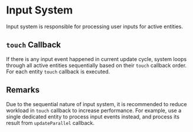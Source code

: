 # Input System

Input system is responsible for processing user inputs for active entities.

## `touch` Callback

If there is any input event happened in current update cycle, system loops through all active entities sequentially based on their `touch` callback order. For each entity `touch` callback is executed.

## Remarks

Due to the sequential nature of input system, it is recommended to reduce workload in `touch` callback to increase performance. For example, use a single dedicated entity to process input events instead, and process its result from `updateParallel` callback.
